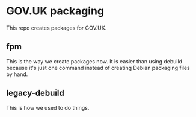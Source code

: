 # GOV.UK packaging

This repo creates packages for GOV.UK.

## fpm

This is the way we create packages now. It is easier than using debuild
because it's just one command instead of creating Debian packaging files
by hand.

## legacy-debuild

This is how we used to do things.
